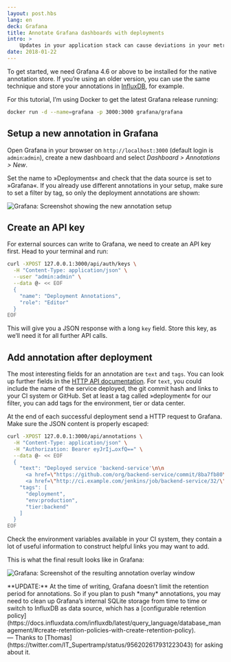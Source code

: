 ```yaml
---
layout: post.hbs
lang: en
deck: Grafana
title: Annotate Grafana dashboards with deployments
intro: >
    Updates in your application stack can cause deviations in your metric graphs (for better or worse). Especially when you deploy often, it’s not always easy to quickly link cause and effect. Using annotations in Grafana, we can correlate changes in our graphs with deployments from our Continuous Integration pipeline.
date: 2018-01-22
---
```


To get started, we need Grafana 4.6 or above to be installed for the native annotation store. If you’re using an older version, you can use the same technique and store your annotations in [InfluxDB](https://www.influxdata.com/), for example.

For this tutorial, I’m using Docker to get the latest Grafana release running:

```bash
docker run -d --name=grafana -p 3000:3000 grafana/grafana
```


## Setup a new annotation in Grafana

Open Grafana in your browser on `http://localhost:3000` (default login is `admin`:`admin`), create a new dashboard and select _Dashboard > Annotations > New_.

Set the name to »Deployments« and check that the data source is set to »Grafana«. If you already use different annotations in your setup, make sure to set a filter by tag, so only the deployment annotations are shown:
  
![Grafana: Screenshot showing the new annotation setup](/static/assets/article-grafana-add-annotation.png)


## Create an API key

For external sources can write to Grafana, we need to create an API key first. Head to your terminal and run:

```bash
curl -XPOST 127.0.0.1:3000/api/auth/keys \
  -H "Content-Type: application/json" \
  --user "admin:admin" \
  --data @- << EOF
  {
    "name": "Deployment Annotations",
    "role": "Editor"
  }
EOF
```

This will give you a JSON response with a long `key` field. Store this key, as we’ll need it for all further API calls.


## Add annotation after deployment

The most interesting fields for an annotation are `text` and `tags`. You can look up further fields in the [HTTP API documentation](http://docs.grafana.org/http_api/annotations/). For `text`, you could include the name of the service deployed, the git commit hash and links to your CI system or GitHub. Set at least a tag called »deployment« for our filter, you can add tags for the environment, tier or data center.

At the end of each successful deployment send a HTTP request to Grafana. Make sure the JSON content is properly escaped:

```bash
curl -XPOST 127.0.0.1:3000/api/annotations \
  -H "Content-Type: application/json" \
  -H "Authorization: Bearer eyJrIj…oxfQ==" \
  --data @- << EOF
  {
    "text": "Deployed service 'backend-service'\n\n
      <a href=\"https://github.com/org/backend-service/commit/8ba7fb80\">GitHub (8ba7fb80)</a>\n
      <a href=\"http://ci.example.com/jenkins/job/backend-service/32/\">Jenkins (#32)</a>",
    "tags": [
      "deployment",
      "env:production",
      "tier:backend"
    ]
  }
EOF
```

Check the environment variables available in your CI system, they contain a lot of useful information to construct helpful links you may want to add.

This is what the final result looks like in Grafana:

![Grafana: Screenshot of the resulting annotation overlay window](/static/assets/article-grafana-deployment-annotation.png)

<div class="highlight-box">
**UPDATE:** At the time of writing, Grafana doesn’t limit the retention period for annotations. So if you plan to push *many* annotations, you may need to clean up Grafana’s internal SQLite storage from time to time or switch to InfluxDB as data source, which has a [configurable retention policy](https://docs.influxdata.com/influxdb/latest/query_language/database_management/#create-retention-policies-with-create-retention-policy).
<br>
— Thanks to [Thomas](https://twitter.com/IT_Supertramp/status/956202617931223043) for asking about it.
</div>
